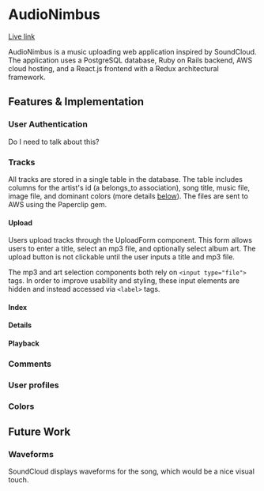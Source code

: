 # AudioNimbus
[Live link][heroku]

[heroku]: http://audionimb.us/

AudioNimbus is a music uploading web application inspired by SoundCloud. The
application uses a PostgreSQL database, Ruby on Rails backend, AWS cloud hosting,
and a React.js frontend with a Redux architectural framework.

## Features & Implementation
### User Authentication
Do I need to talk about this?
### Tracks
All tracks are stored in a single table in the database. The table includes
columns for the artist's id (a belongs_to association), song title, music file,
image file, and dominant colors (more details [below](#Colors)). The files are
sent to AWS using the Paperclip gem.
#### Upload
Users upload tracks through the UploadForm component. This form allows users to
enter a title, select an mp3 file, and optionally select album art. The upload
button is not clickable until the user inputs a title and mp3 file.

The mp3 and art selection components both rely on ```<input type="file">```
tags. In order to improve usability and styling, these input elements are
hidden and instead accessed via ```<label>``` tags.



#### Index
#### Details
#### Playback
### Comments
### User profiles
### Colors

## Future Work
### Waveforms
SoundCloud displays waveforms for the song, which would be a nice visual touch.


<!-- [Heroku link][heroku]

[Trello link][trello]


[trello]: https://trello.com/b/auMfS3OH/soundhound

## Minimum Viable Product

AudioNimbus is a web application inspired by SoundCloud built using Ruby on Rails
and React/Redux.  By the end of Week 9, this app will, at a minimum, satisfy the
following criteria with smooth, bug-free navigation, adequate seed data and
sufficient CSS styling:

- [ ] Hosting on Heroku
- [ ] New account creation, login, and guest/demo login
- [ ] Song CRUD
- [ ] Playing songs with progress bar with continuous play
- [ ] Comments
- [ ] User pages
- [ ] Production README

## Design Docs
* [View Wireframes][wireframes]
* [React Components][components]
* [API endpoints][api-endpoints]
* [DB schema][schema]
* [Sample State][sample-state]

[wireframes]: docs/wireframes
[components]: docs/component-hierarchy.md
[sample-state]: docs/sample-state.md
[api-endpoints]: docs/api-endpoints.md
[schema]: docs/schema.md

## Implementation Timeline

### Phase 1: Backend setup and Front End User Authentication (1.5 days)

**Objective:** Functioning rails project with front-end authentication, including a demo login.

### Phase 2: Tracks model, API, and components (2 days)

**Objective:** Allow song CRUD, displaying information about the song as well.

### Phase 3: Cloud setup (1 day)
**Objective:** Set up cloud to host images and audio.

### Phase 4: Track playback (1.5 days)

**Objective:** Tracks play continuously across pages.

### Phase 5: User profile information (1.5 days)

**Objective:** User pages that contain username, email, profile picture, and tracks.

### Phase 6: Comments model, API, and components (1.5 days)

**Objective:** Allow users to comment on tracks.

### Bonus Features (TBD)
- [ ] Wave Forms
- [ ] Playlists
- [ ] Likes -->
